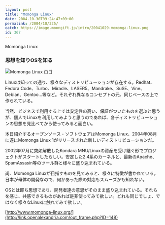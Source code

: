 ```yaml
---
layout: post
title: "Momonga Linux"
date: 2004-10-30T09:24:47+09:00
permalink: /2004/10/325/
catch: https://image.moongift.jp/intro/20041029-momonga-linux.png
id: 367
---
```

Momonga Linux  
<!--more-->

### 思想を知りOSを知る
  

![Momonga Linux ロゴ](https://image.moongift.jp/intro/20041029-momonga-linux.png "Momonga Linux ロゴ")

  

Linuxは知っての通り、様々なディストリビューションが存在する。Redhat、Fedora Code、Turbo、Miracle、LASER5、Mandrake、SuSE、Vine、Debian、Gentoo…等など。それぞれ異なるコンセプトの元、同じベースの上で作られている。

  

当然、ビジネスで利用する上では安定性の高い、保証がついたものを選ぶと思うが、個人でLinuxを利用してみようと思うのであれば、各ディストリビューションの思想を見比べてから使ってみると面白い。

  

本日紹介するオープンソース・ソフトウェアはMomonga Linux、2004年08月に遂にMomonga Linux 1がリリースされた新しいディストリビューションだ。

  

2002年07月に突如解散したKondara MNU/Linuxの資産を受け継ぐ形でプロジェクトがスタートしたらしい。安定した2.4系のカーネルと、最新のApache、SpamAssasin等のツール群と様々に盛り込まれている。

  

尚、Momonga Linuxが目指すものを見てみると、様々に特徴が書かれている。日本が母体の開発なので、何かあった際の対応もスムーズかも知れない。

  

OSとは即ち思想であり、開発者達の意思がそのまま盛り込まれている。それらを感じ、共感できるものがあれば是非使ってみて欲しい。どれも同じでしょ、ではなく様々なLinuxに触れてみて欲しい。

  

[http://www.momonga-linux.org/](http://link.openalexandria.com/out_frame.php?ID=148)

